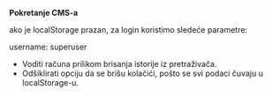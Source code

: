 __Pokretanje CMS-a__

ako je localStorage prazan, za login koristimo sledeće parametre:

username: superuser

- Voditi računa prilikom brisanja istorije iz pretraživača. 
- Odšiklirati opciju da se brišu kolačići, pošto se svi podaci čuvaju u localStorage-u.

